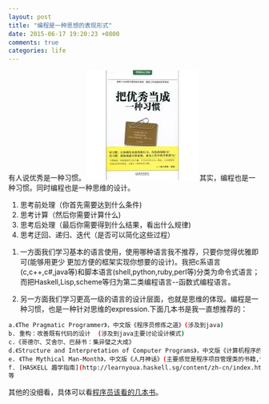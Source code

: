 ```yaml
---
layout: post
title: "编程是一种思想的表现形式"
date: 2015-06-17 19:20:23 +0800
comments: true
categories: life
---
```


有人说优秀是一种习惯。
![优秀](/images/youxiu.jpg)
其实，编程也是一种习惯。同时编程也是一种思维的设计。

1. 思考前处理（你首先需要达到什么条件)
2. 思考计算（然后你需要计算什么)
3. 思考后处理（最后你需要得到什么结果，看出什么规律)
4. 思考迂回、递归、迭代（是否可以简化这些过程）
<!--more-->

1. 一方面我们学习基本的语言使用，使用哪种语言我不推荐，只要你觉得优雅即可(能够用更少 更加方便的框架实现你想要的设计)。我把c系语言(c,c++,c#,java等)和脚本语言(shell,python,ruby,perl等)分类为命令式语言；而把Haskell,Lisp,scheme等归为第二类编程语言--函数式编程语言。

2. 另一方面我们学习更高一级的语言的设计层面，也就是思维的体现。编程是一种习惯，也是一种针对思维的expression.下面几本书是我一直想推荐的：

``` sh
a.《The Pragmatic Programmer》，中文版《程序员修炼之道》(涉及到java)
b. 重构：改善既有代码的设计  (涉及到java主要讨论设计模式)
c.《哥德尔、艾舍尔、巴赫书：集异璧之大成》 
d.《Structure and Interpretation of Computer Programs》，中文版《计算机程序的构造和解释》(涉及到scheme，主要讲解算法相关，可能需要你提前阅读《the little scheme》) 
e. 《The Mythical Man-Month》，中文版《人月神话》(主要感觉是程序项目管理类的书籍,专业的一整套流程) 
f. [HASKELL 趣学指南](http://learnyoua.haskell.sg/content/zh-cn/index.html )  
等

```
其他的没细看，具体可以看[程序员该看的几本书](http://www.vaikan.com/what-is-the-single-most-influential-book-every-programmer-should-read/ )。


